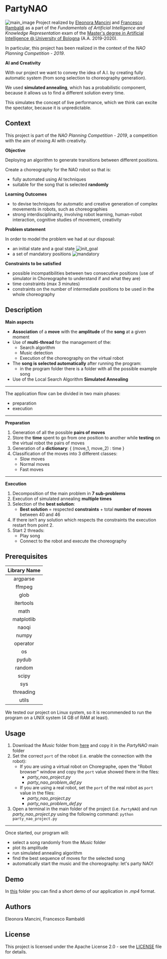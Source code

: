 # PartyNAO
![main_image](images/main.png)
Project realized by [Eleonora Mancini](https://github.com/helemanc) and [Francesco Rambaldi](https://github.com/rambo1996) as a part of the 	*Fundamentals of Artificial Intelligence and Knowledge Representation* 
exam  of the [Master's degree in Artificial Intelligence @ University of Bologna](https://corsi.unibo.it/2cycle/artificial-intelligence) (A.A. 2019-2020).

In particular, this project has been realized in the context of the *NAO Planning Competition - 2019*.

**AI and Creativity**

With our project we want to convey the idea of A.I. by creating fully automatic system (from song selection to choreography generation).

We used **simulated annealing**, which has a probabilistic component, because it allows us to find a different solution every time. 

This simulates the concept of live performance, which we think can excite the spectator, because it is unpredictable.
## Context 
This project is part of the *NAO Planning Competition - 2019*, a competition with the aim of mixing AI with creativity. 

**Objective**

Deploying an algorithm to generate transitions between different positions.

Create a choreography for the NAO robot so that is: 
- fully automated using AI techniques
- suitable for the song that is selected **randomly** 

**Learning Outcomes**
- to devise techniques for automatic and creative generation of complex movements in robots, such as choreographies
- strong interdisciplinarity, involving robot learning, human-robot interaction, cognitive studies of movement, creativity

**Problem statement**

In order to model the problem we had at our disposal: 
- an initial state and a goal state ![init_goal](images/init_goal.png)
- a set of mandatory positions ![mandatory](images/mandatory_positions.png)

**Constraints to be satisfied**

- possible incompatibilities between two consecutive positions (use of
simulator in Choreographe to understand if and what they are)
- time constraints (max 3 minutes)
- constraints on the number of intermediate positions to be used in the whole choreography

## Description
**Main aspects**
- **Association** of a **move** with the **amplitude** of the **song** at a given moment
- Use of **multi-thread** for the management of the:
  - Search algorithm 
  - Music detection 
  - Execution of the choreography on the virtual robot 
- The **song is selected automatically** after running the program:
  - in the program folder there is a folder with all the possible example song
- Use of the Local Search Algorithm **Simulated Annealing**

---
The application flow can be divided in two main phases: 
- preparation 
- execution

---

**Preparation**
1. Generation of all the possible **pairs of moves**  
2. Store the **time** spent to go from one position to another while **testing** on the virtual robot the pairs of moves 
3. Generation of a **dictionary**: { (move_1, move_2) : time } 
4. Classification of the moves into 3 different classes:
   - Slow moves 
   - Normal moves 
   - Fast moves 
---
**Execution**
1. Decomposition of the main problem in **7 sub-problems**
2. Execution of simulated annealing **multiple times**
3. Selection of the **best solution**:
   - **Best solution** = respected **constraints** + total **number of moves** between 40 and 46
4. If there isn’t any solution which respects the constraints the execution restart from point 2. 
5. Start 2 threads:
   - Play song 
   - Connect to the robot and execute the choreography




## Prerequisites
| Library Name |
|:------------:|
|   argparse   |
|    ffmpeg    |
|     glob     |
|   itertools  |
|     math     |
|  matplotlib  |
|     naoqi    |
|     numpy    |
|   operator   |
|      os      |
|    pydub     |
|    random    |
|     scipy    |
|      sys     |
|   threading  |
|     utils    |

We tested our project on Linux system, so it is recommended to run the program on a UNIX system (4 GB of RAM at least).
## Usage
1. Download the *Music* folder from [here](https://drive.google.com/drive/folders/1VDmFieCwuFoKJ2GUx1eXweIFB8Q9SzJO?usp=sharing) and copy it in the *PartyNAO* main folder
2. Set the correct `port` of the robot (i.e. enable the connection with the robot):
   - If you are using a virtual robot on Choregraphe, open the "Robot browser" window and copy the `port` value showed there in the files: 
     - *party_nao_project.py*
     - *party_nao_problem_def.py*
   - If you are using a real robot, set the `port` of the real robot as `port` value in the files: 
     - *party_nao_project.py*
     - *party_nao_problem_def.py*
3. Open a terminal in the main folder of the project (i.e. `PartyNAO`) and run *party_nao_project.py* using the following command: `python party_nao_project.py`

----

Once started, our program will:
- select a song randomly from the *Music* folder 
- plot its amplitude
- run simulated annealing algorithm
- find the best sequence of moves for the selected song 
- automatically start the music and the choreography: let's party NAO!
## Demo 
In [this](https://github.com/helemanc/PartyNAO/tree/main/demo) folder you can find a short demo of our application in *.mp4* format.

## Authors
Eleonora Mancini, Francesco Rambaldi 

## License 
This project is licensed under the Apache License 2.0 - see the [LICENSE](https://github.com/helemanc/PartyNAO/blob/main/LICENSE) file for details.



